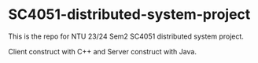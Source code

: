 # SC4051-distributed-system-project

This is the repo for NTU 23/24 Sem2 SC4051 distributed system project.

Client construct with C++ and Server construct with Java.
